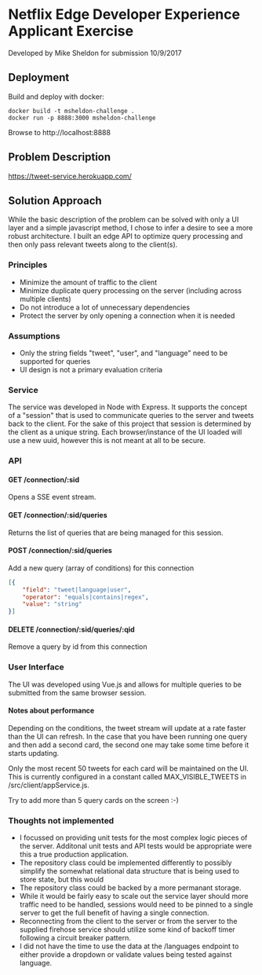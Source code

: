 # Netflix Edge Developer Experience Applicant Exercise
Developed by Mike Sheldon for submission 10/9/2017

## Deployment 

Build and deploy with docker:

```
docker build -t msheldon-challenge .
docker run -p 8888:3000 msheldon-challenge
```

Browse to http://localhost:8888


## Problem Description
https://tweet-service.herokuapp.com/

## Solution Approach
While the basic description of the problem can be solved with only a UI layer and a simple javascript method, I chose to infer a desire to see a more robust architecture. I built an edge API to optimize query processing and then only pass relevant tweets along to the client(s).

### Principles
  - Minimize the amount of traffic to the client
  - Minimize duplicate query processing on the server (including across multiple clients)
  - Do not introduce a lot of unnecessary dependencies
  - Protect the server by only opening a connection when it is needed

### Assumptions
  - Only the string fields "tweet", "user", and "language" need to be supported for queries
  - UI design is not a primary evaluation criteria

### Service
The service was developed in Node with Express. It supports the concept of a "session" that is used to communicate queries to the server and tweets back to the client. For the sake of this project that session is determined by the client as a unique string.  Each browser/instance of the UI loaded will use a new uuid, however this is not meant at all to be secure.

### API

#### GET /connection/:sid
Opens a SSE event stream.

#### GET /connection/:sid/queries
Returns the list of queries that are being managed for this session.

#### POST /connection/:sid/queries
Add a new query (array of conditions) for this connection

```json
[{
    "field": "tweet|language|user",
    "operator": "equals|contains|regex",
    "value": "string"
}]
```

#### DELETE /connection/:sid/queries/:qid
Remove a query by id from this connection


### User Interface
The UI was developed using Vue.js and allows for multiple queries to be submitted from the same browser session.  

#### Notes about performance
Depending on the conditions, the tweet stream will update at a rate faster than the UI can refresh. In the case that you have been running one query and then add a second card, the second one may take some time before it starts updating.

Only the most recent 50 tweets for each card will be maintained on the UI.  This is currently configured in a constant called MAX_VISIBLE_TWEETS in /src/client/appService.js.

Try to add more than 5 query cards on the screen :-)

### Thoughts not implemented
  - I focussed on providing unit tests for the most complex logic pieces of the server.  Additonal unit tests and API tests would be appropriate were this a true production application.
  - The repository class could be implemented differently to possibly simplify the somewhat relational data structure that is being used to store state, but this would 
  - The repository class could be backed by a more permanant storage.
  - While it would be fairly easy to scale out the service layer should more traffic need to be handled, sessions would need to be pinned to a single server to get the full benefit of having a single connection.
  - Reconnecting from the client to the server or from the server to the supplied firehose service should utilize some kind of backoff timer following a circuit breaker pattern.
  - I did not have the time to use the data at the /languages endpoint to either provide a dropdown or validate values being tested against language.  


